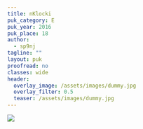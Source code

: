 ```yaml
---
title: nKlocki
puk_category: E
puk_year: 2016
puk_place: 18
author: 
  - sp9nj
tagline: ""
layout: puk
proofread: no
classes: wide
header:
  overlay_image: /assets/images/dummy.jpg
  overlay_filter: 0.5
  teaser: /assets/images/dummy.jpg
---
```


![](assets/img/work-in-progress.jpg) 







